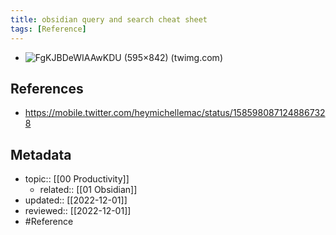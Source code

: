 ```yaml
---
title: obsidian query and search cheat sheet
tags: [Reference]
---
```


- ![FgKJBDeWIAAwKDU (595×842) (twimg.com)](https://pbs.twimg.com/media/FgKJBDeWIAAwKDU?format=png&name=900x900)

## References
- https://mobile.twitter.com/heymichellemac/status/1585980871248867328

## Metadata
- topic:: [[00 Productivity]]
	- related:: [[01 Obsidian]]
- updated:: [[2022-12-01]]
- reviewed:: [[2022-12-01]]
- #Reference 
